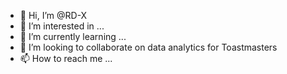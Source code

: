 - 👋 Hi, I’m @RD-X
- 👀 I’m interested in ...
- 🌱 I’m currently learning ...
- 💞️ I’m looking to collaborate on data analytics for Toastmasters
- 📫 How to reach me ...

<!---
RD-X/RD-X is a ✨ special ✨ repository because its `README.md` (this file) appears on your GitHub profile.
You can click the Preview link to take a look at your changes.
--->
